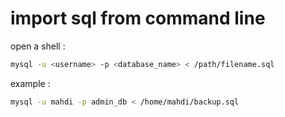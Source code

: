 # import sql from command line


open a shell :

```bash
mysql -u <username> -p <database_name> < /path/filename.sql
```

example :

```bash
mysql -u mahdi -p admin_db < /home/mahdi/backup.sql
```